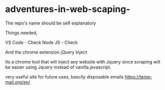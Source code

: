 # adventures-in-web-scaping-
The repo's name should be self explanatory 

Things needed,

VS Code - Check
Node JS - Check

And the chrome extension jQuery Inject

Its a chrome tool that will inject any website with Jquery since scraping will be easier using Jquery instead of vanilla javascript. 

very useful site for future uses, bascily disposable emails 
https://temp-mail.org/en/